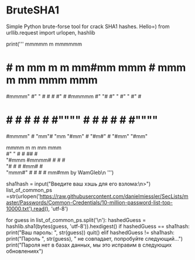 # BruteSHA1
Simple Python brute-forse tool for crack SHA1 hashes.
Hello=)
from urllib.request import urlopen, hashlib

print('''
 mmmmm                  m           mmmmmm                                   
 #    #  m mm  m   m  mm#mm   mmm   #       mmm    m mm   mmm    mmm         
 #mmmm"  #"  " #   #    #    #"  #  #mmmmm #" "#   #"  " #"  "  #"  #        
 #    #  #     #   #    #    #""""  #      #   #   #     #      #""""        
 #mmmm"  #     "mm"#    "mm  "#mm"  #      "#m#"   #     "#mm"  "#mm"        
                                                                             
                                                                             
                                                                             
  mmmm  m    m   mm   mmm                                                    
 #"   " #    #   ##     #                                                    
 "#mmm  #mmmm#  #  #    #                                                    
     "# #    #  #mm#    #                                                    
 "mmm#" #    # #    # mm#mm  by WamGleb\n ''')

sha1hash = input("Введите ваш хэшь для его взлома:\n>")
list_of_common_ps =str(urlopen('https://raw.githubusercontent.com/danielmiessler/SecLists/master/Passwords/Common-Credentials/10-million-password-list-top-10000.txt').read(), 'utf-8')

for guess in list_of_common_ps.split('\n'):
    hashedGuess = hashlib.sha1(bytes(guess, 'utf-8')).hexdigest()
    if hashedGuess == sha1hash:
        print("Ваш пароль: ", str(guess))
        quit()
    elif hashedGuess != sha1hash:
        print("Пароль ", str(guess), " не совпадает, попробуйте следующий...")
print("Пароля нет в базах данных, мы это исправим в следующих обновлениях")


